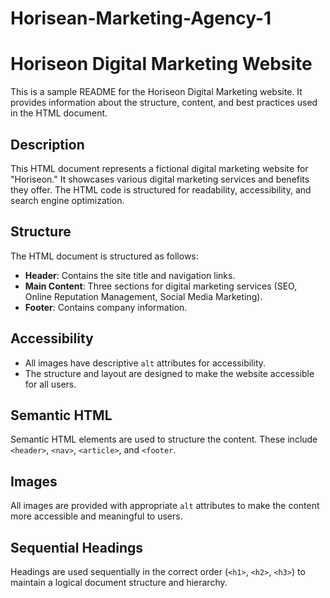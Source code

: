 # Horisean-Marketing-Agency-1

# Horiseon Digital Marketing Website

This is a sample README for the Horiseon Digital Marketing website. It provides information about the structure, content, and best practices used in the HTML document.

## Description

This HTML document represents a fictional digital marketing website for "Horiseon." It showcases various digital marketing services and benefits they offer. The HTML code is structured for readability, accessibility, and search engine optimization.

## Structure

The HTML document is structured as follows:

- **Header**: Contains the site title and navigation links.
- **Main Content**: Three sections for digital marketing services (SEO, Online Reputation Management, Social Media Marketing).
- **Footer**: Contains company information.


## Accessibility

- All images have descriptive `alt` attributes for accessibility.
- The structure and layout are designed to make the website accessible for all users.

## Semantic HTML

Semantic HTML elements are used to structure the content. These include `<header>`, `<nav>`, `<article>`, and `<footer`.

## Images

All images are provided with appropriate `alt` attributes to make the content more accessible and meaningful to users.

## Sequential Headings

Headings are used sequentially in the correct order (`<h1>`, `<h2>`, `<h3>`) to maintain a logical document structure and hierarchy.


